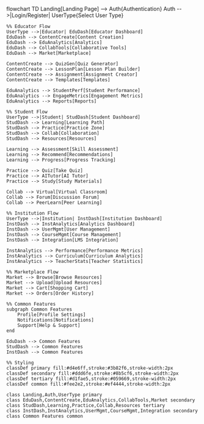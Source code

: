 flowchart TD
    Landing[Landing Page] --> Auth{Authentication}
    Auth -->|Login/Register| UserType{Select User Type}
    
    %% Educator Flow
    UserType -->|Educator| EduDash[Educator Dashboard]
    EduDash --> ContentCreate[Content Creation]
    EduDash --> EduAnalytics[Analytics]
    EduDash --> CollabTools[Collaborative Tools]
    EduDash --> Market[Marketplace]
    
    ContentCreate --> QuizGen[Quiz Generator]
    ContentCreate --> LessonPlan[Lesson Plan Builder]
    ContentCreate --> Assignment[Assignment Creator]
    ContentCreate --> Templates[Templates]
    
    EduAnalytics --> StudentPerf[Student Performance]
    EduAnalytics --> EngageMetrics[Engagement Metrics]
    EduAnalytics --> Reports[Reports]
    
    %% Student Flow
    UserType -->|Student| StudDash[Student Dashboard]
    StudDash --> Learning[Learning Path]
    StudDash --> Practice[Practice Zone]
    StudDash --> Collab[Collaboration]
    StudDash --> Resources[Resources]
    
    Learning --> Assessment[Skill Assessment]
    Learning --> Recommend[Recommendations]
    Learning --> Progress[Progress Tracking]
    
    Practice --> Quiz[Take Quiz]
    Practice --> AITutor[AI Tutor]
    Practice --> Study[Study Materials]
    
    Collab --> Virtual[Virtual Classroom]
    Collab --> Forum[Discussion Forum]
    Collab --> PeerLearn[Peer Learning]
    
    %% Institution Flow
    UserType -->|Institution| InstDash[Institution Dashboard]
    InstDash --> InstAnalytics[Analytics Dashboard]
    InstDash --> UserMgmt[User Management]
    InstDash --> CourseMgmt[Course Management]
    InstDash --> Integration[LMS Integration]
    
    InstAnalytics --> Performance[Performance Metrics]
    InstAnalytics --> Curriculum[Curriculum Analytics]
    InstAnalytics --> TeacherStats[Teacher Statistics]
    
    %% Marketplace Flow
    Market --> Browse[Browse Resources]
    Market --> Upload[Upload Resources]
    Market --> Cart[Shopping Cart]
    Market --> Orders[Order History]
    
    %% Common Features
    subgraph Common Features
        Profile[Profile Settings]
        Notifications[Notifications]
        Support[Help & Support]
    end
    
    EduDash --> Common Features
    StudDash --> Common Features
    InstDash --> Common Features
    
    %% Styling
    classDef primary fill:#d4e6ff,stroke:#3b82f6,stroke-width:2px
    classDef secondary fill:#ddd6fe,stroke:#8b5cf6,stroke-width:2px
    classDef tertiary fill:#d1fae5,stroke:#059669,stroke-width:2px
    classDef common fill:#fee2e2,stroke:#ef4444,stroke-width:2px
    
    class Landing,Auth,UserType primary
    class EduDash,ContentCreate,EduAnalytics,CollabTools,Market secondary
    class StudDash,Learning,Practice,Collab,Resources tertiary
    class InstDash,InstAnalytics,UserMgmt,CourseMgmt,Integration secondary
    class Common Features common
